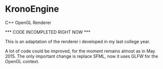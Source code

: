 # KronoEngine
C++ OpenGL Renderer

*** CODE INCOMPLETED RIGHT NOW ***

This is an adaptation of the renderer i developed in my last college year.

A lot of code could be improved, for the moment remains almost as in May 2015. The only important change is replace SFML, now it uses GLFW for the OpenGL context.